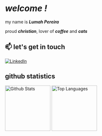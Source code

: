 # *welcome !*

my name is ***Lumah Pereira***

proud ***christian***, lover of ***coffee*** and ***cats***

## 📫 let's get in touch
[![LinkedIn](https://custom-icon-badges.demolab.com/badge/LinkedIn-0A66C2?logo=linkedin-white&logoColor=fff)](https://www.linkedin.com/in/lumah-pereira)

## github statistics
<div>
  <img src="https://github-readme-stats.vercel.app/api?username=lumahloi&show_icons=true&theme=noctis_minimus" alt="Github Stats" height="150"> 
  <img src="https://github-readme-stats.vercel.app/api/top-langs/?username=lumahloi&layout=compact&theme=noctis_minimus&hide=html,css,scss,astro,mdx,tex" alt="Top Languages" height="150"> 
</div>
